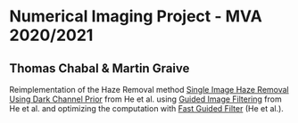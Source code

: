 # Numerical Imaging Project - MVA 2020/2021

## Thomas Chabal & Martin Graive

Reimplementation of the Haze Removal method [Single Image Haze Removal Using Dark Channel Prior](http://kaiminghe.com/publications/cvpr09.pdf) from He et al. using [Guided Image Filtering](http://kaiminghe.com/publications/eccv10guidedfilter.pdf) from He et al. and optimizing the computation with [Fast Guided Filter](https://arxiv.org/pdf/1505.00996.pdf) (He et al.).
